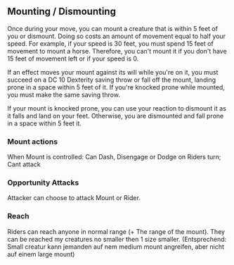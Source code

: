 ## Mounting / Dismounting
Once during your move, you can mount a creature that is within 5 feet of you or dismount. Doing so costs an amount of movement equal to half your speed. For example, if your speed is 30 feet, you must spend 15 feet of movement to mount a horse. Therefore, you can't mount it if you don't have 15 feet of movement left or if your speed is 0.

If an effect moves your mount against its will while you're on it, you must succeed on a DC 10 Dexterity saving throw or fall off the mount, landing prone in a space within 5 feet of it. If you're knocked prone while mounted, you must make the same saving throw.

If your mount is knocked prone, you can use your reaction to dismount it as it falls and land on your feet. Otherwise, you are dismounted and fall prone in a space within 5 feet it.
### Mount actions
When Mount is controlled: Can Dash, Disengage or Dodge on Riders turn; Cant attack
### Opportunity Attacks
Attacker can choose to attack Mount or Rider.
### Reach
Riders can reach anyone in normal range (+ The range of the mount). They can be reached my creatures no smaller then 1 size smaller.
(Entsprechend: Small creatur kann jemanden auf nem medium mount angreifen, aber nicht auf einem large mount)